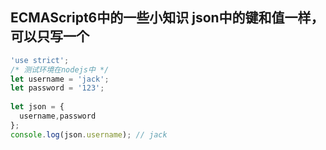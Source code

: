 ECMAScript6中的一些小知识 json中的键和值一样，可以只写一个
---

```javascript
'use strict';  
/* 测试环境在nodejs中 */  
let username = 'jack';  
let password = '123';  
  
let json = {  
  username,password  
};  
console.log(json.username); // jack
```